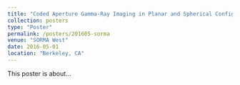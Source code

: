 ```yaml
---
title: "Coded Aperture Gamma-Ray Imaging in Planar and Spherical Configurations"
collection: posters
type: "Poster"
permalink: /posters/201605-sorma
venue: "SORMA West"
date: 2016-05-01
location: "Berkeley, CA"
---
```


This poster is about...
